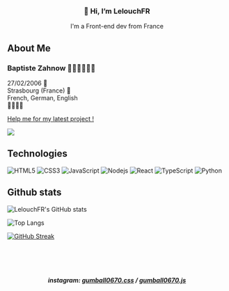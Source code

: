 <h3 align="center">👋 Hi, I’m LelouchFR</h3>
<p align="center">I'm a Front-end dev from France</p>

## About Me
<h3>Baptiste Zahnow 👨🏻‍💻👨🏻‍🎓</h3>
<p>27/02/2006 🎉<br>
Strasbourg (France) 📍<br>
French, German, English <br>
🐱‍👤🐱‍💻</p>

[Help me for my latest project !](https://github.com/LelouchFR/memories-it)


![](https://komarev.com/ghpvc/?username=LelouchFR&label=visitors)


## Technologies

![HTML5](https://img.shields.io/badge/-HTML5-E34F26?style=flat-square&logo=html5&logoColor=white)
![CSS3](https://img.shields.io/badge/-CSS3-1572B6?style=flat-square&logo=css3)
![JavaScript](https://img.shields.io/badge/-JavaScript-black?style=flat-square&logo=javascript)
![Nodejs](https://img.shields.io/badge/-Nodejs-black?style=flat-square&logo=Node.js)
![React](https://img.shields.io/badge/-React-black?style=flat-square&logo=react)
![TypeScript](https://img.shields.io/badge/-TypeScript-007ACC?style=flat-square&logo=typescript)
![Python](https://img.shields.io/badge/-Python-black?style=flat-square&logo=Python)


## Github stats

![LelouchFR's GitHub stats](https://github-readme-stats-git-masterrstaa-rickstaa.vercel.app/api?username=LelouchFR&theme=github_dark)


![Top Langs](https://github-readme-stats-git-masterrstaa-rickstaa.vercel.app/api/top-langs/?username=LelouchFR&theme=github_dark)


[![GitHub Streak](https://streak-stats.demolab.com/?user=LelouchFR&theme=github-dark-blue)](https://git.io/streak-stats)



<br><br><br>
<h5 align="center">instagram: <a href="https://www.instagram.com/gumball0670.css">gumball0670.css</a> / <a href="https://www.instagram.com/gumball0670.js">gumball0670.js</a></h5>
